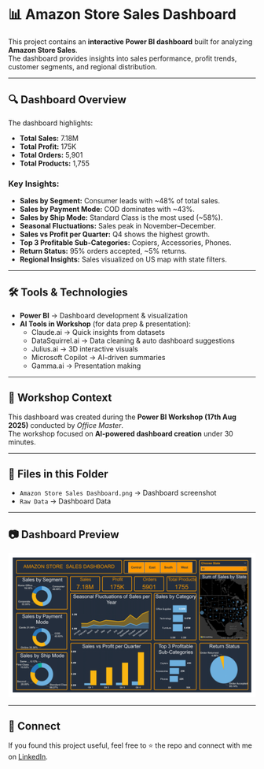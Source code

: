 
# 📊 Amazon Store Sales Dashboard

This project contains an **interactive Power BI dashboard** built for analyzing **Amazon Store Sales**.  
The dashboard provides insights into sales performance, profit trends, customer segments, and regional distribution.  

---

## 🔍 Dashboard Overview
The dashboard highlights:
- **Total Sales:** 7.18M  
- **Total Profit:** 175K  
- **Total Orders:** 5,901  
- **Total Products:** 1,755  

### Key Insights:
- **Sales by Segment:** Consumer leads with ~48% of total sales.  
- **Sales by Payment Mode:** COD dominates with ~43%.  
- **Sales by Ship Mode:** Standard Class is the most used (~58%).  
- **Seasonal Fluctuations:** Sales peak in November–December.  
- **Sales vs Profit per Quarter:** Q4 shows the highest growth.  
- **Top 3 Profitable Sub-Categories:** Copiers, Accessories, Phones.  
- **Return Status:** 95% orders accepted, ~5% returns.  
- **Regional Insights:** Sales visualized on US map with state filters.  

---

## 🛠 Tools & Technologies
- **Power BI** → Dashboard development & visualization  
- **AI Tools in Workshop** (for data prep & presentation):
  - Claude.ai → Quick insights from datasets  
  - DataSquirrel.ai → Data cleaning & auto dashboard suggestions  
  - Julius.ai → 3D interactive visuals  
  - Microsoft Copilot → AI-driven summaries  
  - Gamma.ai → Presentation making  

---

## 🎯 Workshop Context
This dashboard was created during the **Power BI Workshop (17th Aug 2025)** conducted by *Office Master*.  
The workshop focused on **AI-powered dashboard creation** under 30 minutes.  

---

## 📂 Files in this Folder
- `Amazon Store Sales Dashboard.png` → Dashboard screenshot  
- `Raw Data` → Dashboard Data  
---

## 📷 Dashboard Preview
![Amazon Store Sales Dashboard](./Dashboard%20Screenshot/Amazon%20Store%20Sales%20Dashboard.png)


---

## 🤝 Connect
If you found this project useful, feel free to ⭐ the repo and connect with me on [LinkedIn](https://www.linkedin.com/in/webanis/).  
